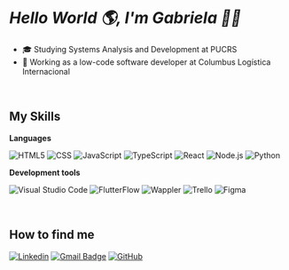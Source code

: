 # *Hello World 🌎, I'm Gabriela 👋🏼*

- 🎓 Studying Systems Analysis and Development at PUCRS
- 💼 Working as a low-code software developer at Columbus Logística Internacional


 <br>

## My Skills

**Languages**

![HTML5](https://img.shields.io/badge/-HTML5-333333?style=flat&logo=HTML5)
![CSS](https://img.shields.io/badge/-CSS-333333?style=flat&logo=CSS3&logoColor=1572B6)
![JavaScript](https://img.shields.io/badge/-JavaScript-333333?style=flat&logo=javascript)
![TypeScript](https://img.shields.io/badge/-TypeScript-333333?style=flat&logo=typescript)
![React](https://img.shields.io/badge/-React-333333?style=flat&logo=react)
![Node.js](https://img.shields.io/badge/-Node.js-333333?style=flat&logo=node)
![Python](https://img.shields.io/badge/-Python-333333?style=flat&logo=python)

**Development tools**

![Visual Studio Code](https://img.shields.io/badge/-Visual%20Studio%20Code-333333?style=flat&logo=visual-studio-code&logoColor=007ACC)
![FlutterFlow](https://img.shields.io/badge/-FluttlerFlow-333333?style=flat&logo=flutterflow&logoColor=007ACC)
![Wappler](https://img.shields.io/badge/-Wappler-333333?style=flat&logo=wappler&logoColor=007ACC)
![Trello](https://img.shields.io/badge/-Trello-333333?style=flat&logo=trello&logoColor=007ACC)
![Figma](https://img.shields.io/badge/-Figma-333333?style=flat&logo=figma&logoColor=007ACC)

<br/>

## How to find me

[![Linkedin](https://img.shields.io/badge/-Gabriela-blue?style=flat-square&logo=Linkedin&logoColor=white&link=https://www.linkedin.com/in/gabriela-leichtweis-2044b723b/)](https://www.linkedin.com/in/gabriela-leichtweis-2044b723b/)
[![Gmail Badge](https://img.shields.io/badge/-gabrielaleichtweis@gmail.com-006bed?style=flat-square&logo=Gmail&logoColor=white&link=mailto:gabrielaleichtweis@gmail.com.br)](mailto:gabrielaleichtweis@gmail.com)
[![GitHub](https://img.shields.io/github/followers/iuricode?label=follow&style=social)]([LINK-DO-SEU-GITHUB](https://github.com/Gabileichtweis))

